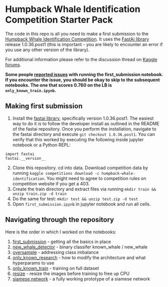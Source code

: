 # Humpback Whale Identification Competition Starter Pack

The code in this repo is all you need to make a first submission to the [Humpback Whale Identification Competition](https://www.kaggle.com/c/humpback-whale-identification). It uses the [FastAi library](https://github.com/fastai/fastai) release 1.0.36.post1 (this is important - you are likely to encounter an error if you use any other version of the library).

For additional information please refer to the discussion thread on [Kaggle forums](https://www.kaggle.com/c/humpback-whale-identification/discussion/74647).

**Some people [reported issues](https://github.com/radekosmulski/whale/issues/1) with running the first_submission notebook. If you encounter the issue, you should be okay to skip to the subsequent notebooks. The one that scores 0.760 on the LB is `only_known_train.ipynb`.**

## Making first submission
1. Install the [fastai library](https://github.com/fastai/fastai), specifically version 1.0.36.post1. The easiest way to do it is to follow the developer install as outlined in the README of the fastai repository. Once you perform the installation, navigate to the fastai directory and execute `git checkout 1.0.36.post1`. You can verify that this worked by executing the following inside jupyter notebook or a Python REPL:
```
import fastai
fastai.__version__
```
2. Clone this repository. cd into data. Download competition data by running `kaggle competitions download -c humpback-whale-identification`. You might need to agree to competition rules on competition website if you get a 403.
3. Create the train directory and extract files via running `mkdir train && unzip train.zip -d train`
4. Do the same for test: `mkdir test && unzip test.zip -d test`
5. Open `first_submission.ipynb` in jupyter notebook and run all cells.

## Navigating through the repository

Here is the order in which I worked on the notebooks:
1. [first_submission](https://github.com/radekosmulski/whale/blob/master/first_submission.ipynb) - getting all the basics in place
2. [new_whale_detector](https://github.com/radekosmulski/whale/blob/master/new_whale_detector.ipynb) - binary classifer known_whale / new_whale
3. [oversample](https://github.com/radekosmulski/whale/blob/master/oversample.ipynb) - addressing class imbalance
4. [only_known_research](https://github.com/radekosmulski/whale/blob/master/only_known_research.ipynb) - how to modify the architecture and what hyperparams to use
5. [only_known_train](https://github.com/radekosmulski/whale/blob/master/only_known_train.ipynb) - training on full dataset
6. [resize](https://github.com/radekosmulski/whale/blob/master/resize.ipynb) - resize the images before training to free up CPU
7. [siamese network](https://github.com/radekosmulski/whale/blob/master/siamese_network_prototype.ipynb) - a fully working prototype of a siamese network
